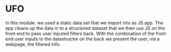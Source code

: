 # UFO
in this module.  we used a static data set that we import into as JS app.  The app cleans up the data in to a structured dataset that we then use JS on the front end to pass user inputed filters back.  With the combination of the front end user inputs to the datastructre on the back we present the user, via a webpage, the filtered info.  
